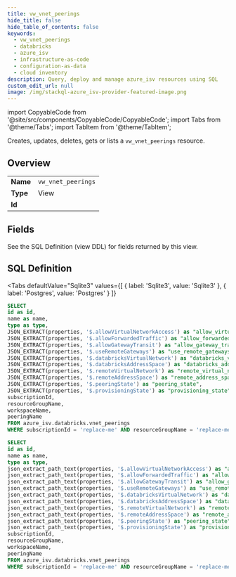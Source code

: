 ```yaml
--- 
title: vw_vnet_peerings
hide_title: false
hide_table_of_contents: false
keywords:
  - vw_vnet_peerings
  - databricks
  - azure_isv
  - infrastructure-as-code
  - configuration-as-data
  - cloud inventory
description: Query, deploy and manage azure_isv resources using SQL
custom_edit_url: null
image: /img/stackql-azure_isv-provider-featured-image.png
---
```


import CopyableCode from '@site/src/components/CopyableCode/CopyableCode';
import Tabs from '@theme/Tabs';
import TabItem from '@theme/TabItem';

Creates, updates, deletes, gets or lists a <code>vw_vnet_peerings</code> resource.

## Overview
<table><tbody>
<tr><td><b>Name</b></td><td><code>vw_vnet_peerings</code></td></tr>
<tr><td><b>Type</b></td><td>View</td></tr>
<tr><td><b>Id</b></td><td><CopyableCode code="azure_isv.databricks.vw_vnet_peerings" /></td></tr>
</tbody></table>

## Fields

See the SQL Definition (view DDL) for fields returned by this view.

## SQL Definition

<Tabs
defaultValue="Sqlite3"
values={[
{ label: 'Sqlite3', value: 'Sqlite3' },
{ label: 'Postgres', value: 'Postgres' }
]}
>
<TabItem value="Sqlite3">

```sql
SELECT
id as id,
name as name,
type as type,
JSON_EXTRACT(properties, '$.allowVirtualNetworkAccess') as "allow_virtual_network_access",
JSON_EXTRACT(properties, '$.allowForwardedTraffic') as "allow_forwarded_traffic",
JSON_EXTRACT(properties, '$.allowGatewayTransit') as "allow_gateway_transit",
JSON_EXTRACT(properties, '$.useRemoteGateways') as "use_remote_gateways",
JSON_EXTRACT(properties, '$.databricksVirtualNetwork') as "databricks_virtual_network",
JSON_EXTRACT(properties, '$.databricksAddressSpace') as "databricks_address_space",
JSON_EXTRACT(properties, '$.remoteVirtualNetwork') as "remote_virtual_network",
JSON_EXTRACT(properties, '$.remoteAddressSpace') as "remote_address_space",
JSON_EXTRACT(properties, '$.peeringState') as "peering_state",
JSON_EXTRACT(properties, '$.provisioningState') as "provisioning_state",
subscriptionId,
resourceGroupName,
workspaceName,
peeringName
FROM azure_isv.databricks.vnet_peerings
WHERE subscriptionId = 'replace-me' AND resourceGroupName = 'replace-me' AND workspaceName = 'replace-me';
```

</TabItem>
<TabItem value="Postgres">

```sql
SELECT
id as id,
name as name,
type as type,
json_extract_path_text(properties, '$.allowVirtualNetworkAccess') as "allow_virtual_network_access",
json_extract_path_text(properties, '$.allowForwardedTraffic') as "allow_forwarded_traffic",
json_extract_path_text(properties, '$.allowGatewayTransit') as "allow_gateway_transit",
json_extract_path_text(properties, '$.useRemoteGateways') as "use_remote_gateways",
json_extract_path_text(properties, '$.databricksVirtualNetwork') as "databricks_virtual_network",
json_extract_path_text(properties, '$.databricksAddressSpace') as "databricks_address_space",
json_extract_path_text(properties, '$.remoteVirtualNetwork') as "remote_virtual_network",
json_extract_path_text(properties, '$.remoteAddressSpace') as "remote_address_space",
json_extract_path_text(properties, '$.peeringState') as "peering_state",
json_extract_path_text(properties, '$.provisioningState') as "provisioning_state",
subscriptionId,
resourceGroupName,
workspaceName,
peeringName
FROM azure_isv.databricks.vnet_peerings
WHERE subscriptionId = 'replace-me' AND resourceGroupName = 'replace-me' AND workspaceName = 'replace-me';
```

</TabItem>
</Tabs>
